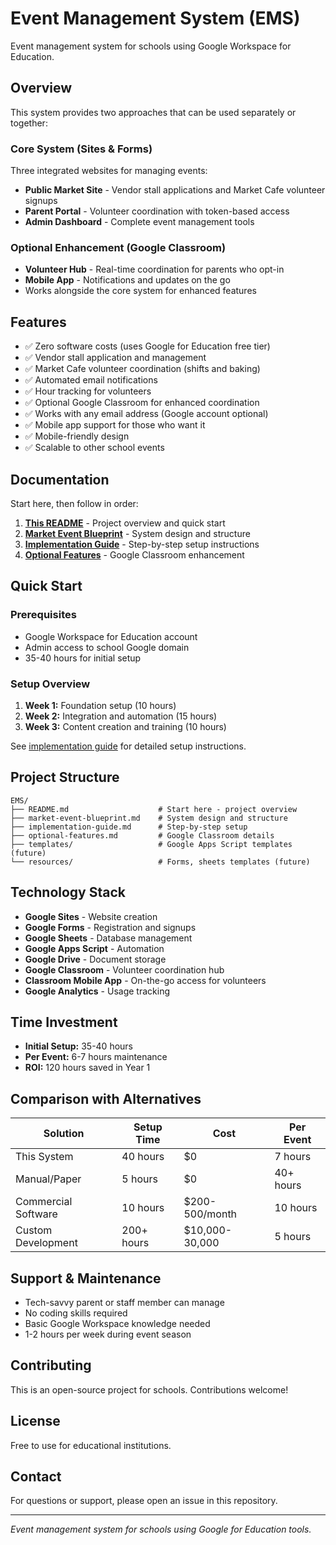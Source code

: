 # Event Management System (EMS)

Event management system for schools using Google Workspace for Education.

## Overview

This system provides two approaches that can be used separately or together:

### Core System (Sites & Forms)
Three integrated websites for managing events:
- **Public Market Site** - Vendor stall applications and Market Cafe volunteer signups
- **Parent Portal** - Volunteer coordination with token-based access
- **Admin Dashboard** - Complete event management tools

### Optional Enhancement (Google Classroom)
- **Volunteer Hub** - Real-time coordination for parents who opt-in
- **Mobile App** - Notifications and updates on the go
- Works alongside the core system for enhanced features

## Features

- ✅ Zero software costs (uses Google for Education free tier)
- ✅ Vendor stall application and management
- ✅ Market Cafe volunteer coordination (shifts and baking)
- ✅ Automated email notifications
- ✅ Hour tracking for volunteers
- ✅ Optional Google Classroom for enhanced coordination
- ✅ Works with any email address (Google account optional)
- ✅ Mobile app support for those who want it
- ✅ Mobile-friendly design
- ✅ Scalable to other school events

## Documentation

Start here, then follow in order:

1. **[This README](README.md)** - Project overview and quick start
2. **[Market Event Blueprint](market-event-blueprint.md)** - System design and structure  
3. **[Implementation Guide](implementation-guide.md)** - Step-by-step setup instructions
4. **[Optional Features](optional-features.md)** - Google Classroom enhancement

## Quick Start

### Prerequisites
- Google Workspace for Education account
- Admin access to school Google domain
- 35-40 hours for initial setup

### Setup Overview
1. **Week 1:** Foundation setup (10 hours)
2. **Week 2:** Integration and automation (15 hours)
3. **Week 3:** Content creation and training (10 hours)

See [implementation guide](implementation-guide.md) for detailed setup instructions.

## Project Structure

```
EMS/
├── README.md                    # Start here - project overview
├── market-event-blueprint.md    # System design and structure
├── implementation-guide.md      # Step-by-step setup
├── optional-features.md         # Google Classroom details
├── templates/                   # Google Apps Script templates (future)
└── resources/                   # Forms, sheets templates (future)
```

## Technology Stack

- **Google Sites** - Website creation
- **Google Forms** - Registration and signups
- **Google Sheets** - Database management
- **Google Apps Script** - Automation
- **Google Drive** - Document storage
- **Google Classroom** - Volunteer coordination hub
- **Classroom Mobile App** - On-the-go access for volunteers
- **Google Analytics** - Usage tracking

## Time Investment

- **Initial Setup:** 35-40 hours
- **Per Event:** 6-7 hours maintenance
- **ROI:** 120 hours saved in Year 1

## Comparison with Alternatives

| Solution | Setup Time | Cost | Per Event |
|----------|------------|------|-----------|
| This System | 40 hours | $0 | 7 hours |
| Manual/Paper | 5 hours | $0 | 40+ hours |
| Commercial Software | 10 hours | $200-500/month | 10 hours |
| Custom Development | 200+ hours | $10,000-30,000 | 5 hours |

## Support & Maintenance

- Tech-savvy parent or staff member can manage
- No coding skills required
- Basic Google Workspace knowledge needed
- 1-2 hours per week during event season

## Contributing

This is an open-source project for schools. Contributions welcome!

## License

Free to use for educational institutions.

## Contact

For questions or support, please open an issue in this repository.

---

*Event management system for schools using Google for Education tools.*
